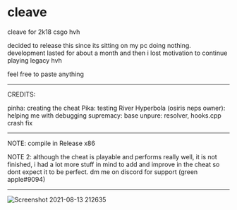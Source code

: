 # cleave
cleave for 2k18 csgo hvh

decided to release this since its sitting on my pc doing nothing. development lasted for about a month and then i lost motivation to continue playing legacy hvh

feel free to paste anything

--------------------

CREDITS:

pinha: creating the cheat
Pika: testing
River Hyperbola (osiris neps owner): helping me with debugging
supremacy: base
unpure: resolver, hooks.cpp crash fix

--------------------

NOTE: compile in Release x86

NOTE 2: although the cheat is playable and performs really well, it is not finished, i had a lot more stuff in mind to add and improve in the cheat so dont expect it to be perfect. dm me on discord for support (green apple#9094)

--------------------

![Screenshot 2021-08-13 212635](https://user-images.githubusercontent.com/88907266/129416739-0a8ab04d-6837-45f6-af8c-6f07dc4fd9fc.png)
